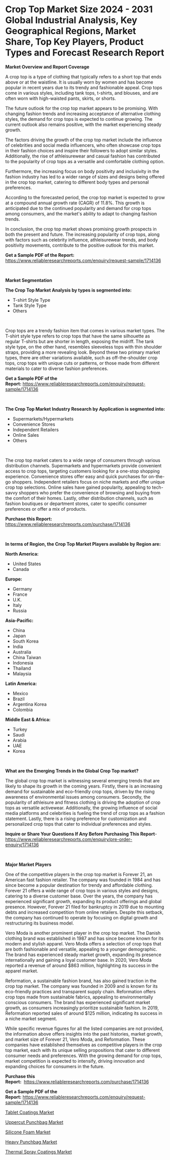 <p><h1>Crop Top Market Size 2024 - 2031 Global Industrial Analysis, Key Geographical Regions, Market Share, Top Key Players, Product Types and Forecast Research Report</h1></p><p><strong>Market Overview and Report Coverage</strong></p>
<p><p>A crop top is a type of clothing that typically refers to a short top that ends above or at the waistline. It is usually worn by women and has become popular in recent years due to its trendy and fashionable appeal. Crop tops come in various styles, including tank tops, t-shirts, and blouses, and are often worn with high-waisted pants, skirts, or shorts.</p><p>The future outlook for the crop top market appears to be promising. With changing fashion trends and increasing acceptance of alternative clothing styles, the demand for crop tops is expected to continue growing. The current outlook also remains positive, with the market experiencing steady growth.</p><p>The factors driving the growth of the crop top market include the influence of celebrities and social media influencers, who often showcase crop tops in their fashion choices and inspire their followers to adopt similar styles. Additionally, the rise of athleisurewear and casual fashion has contributed to the popularity of crop tops as a versatile and comfortable clothing option.</p><p>Furthermore, the increasing focus on body positivity and inclusivity in the fashion industry has led to a wider range of sizes and designs being offered in the crop top market, catering to different body types and personal preferences.</p><p>According to the forecasted period, the crop top market is expected to grow at a compound annual growth rate (CAGR) of 11.8%. This growth is anticipated due to the continued popularity and demand for crop tops among consumers, and the market's ability to adapt to changing fashion trends.</p><p>In conclusion, the crop top market shows promising growth prospects in both the present and future. The increasing popularity of crop tops, along with factors such as celebrity influence, athleisurewear trends, and body positivity movements, contribute to the positive outlook for this market.</p></p>
<p><strong>Get a Sample PDF of the Report:</strong> <a href="https://www.reliableresearchreports.com/enquiry/request-sample/1714136">https://www.reliableresearchreports.com/enquiry/request-sample/1714136</a></p>
<p>&nbsp;</p>
<p><strong>Market Segmentation</strong></p>
<p><strong>The Crop Top Market Analysis by types is segmented into:</strong></p>
<p><ul><li>T-shirt Style Type</li><li>Tank Style Type</li><li>Others</li></ul></p>
<p>&nbsp;</p>
<p><p>Crop tops are a trendy fashion item that comes in various market types. The T-shirt style type refers to crop tops that have the same silhouette as regular T-shirts but are shorter in length, exposing the midriff. The tank style type, on the other hand, resembles sleeveless tops with thin shoulder straps, providing a more revealing look. Beyond these two primary market types, there are other variations available, such as off-the-shoulder crop tops, crop tops with unique cuts or patterns, or those made from different materials to cater to diverse fashion preferences.</p></p>
<p><strong>Get a Sample PDF of the Report:</strong>&nbsp;<a href="https://www.reliableresearchreports.com/enquiry/request-sample/1714136">https://www.reliableresearchreports.com/enquiry/request-sample/1714136</a></p>
<p>&nbsp;</p>
<p><strong>The Crop Top Market Industry Research by Application is segmented into:</strong></p>
<p><ul><li>Supermarkets/Hypermarkets</li><li>Convenience Stores</li><li>Independent Retailers</li><li>Online Sales</li><li>Others</li></ul></p>
<p>&nbsp;</p>
<p><p>The crop top market caters to a wide range of consumers through various distribution channels. Supermarkets and hypermarkets provide convenient access to crop tops, targeting customers looking for a one-stop shopping experience. Convenience stores offer easy and quick purchases for on-the-go shoppers. Independent retailers focus on niche markets and offer unique crop top selections. Online sales have gained popularity, appealing to tech-savvy shoppers who prefer the convenience of browsing and buying from the comfort of their homes. Lastly, other distribution channels, such as fashion boutiques or department stores, cater to specific consumer preferences or offer a mix of products.</p></p>
<p><strong>Purchase this Report:</strong>&nbsp; <a href="https://www.reliableresearchreports.com/purchase/1714136">https://www.reliableresearchreports.com/purchase/1714136</a></p>
<p>&nbsp;</p>
<p><strong>In terms of Region, the Crop Top Market Players available by Region are:</strong></p>
<p>
    <p> <strong> North America: </strong>
        <ul>
            <li>United States</li>
            <li>Canada</li>
        </ul>
        </p> 
    <p> <strong> Europe: </strong>
        <ul>
            <li>Germany</li>
            <li>France</li>
            <li>U.K.</li>
            <li>Italy</li>
            <li>Russia</li>
        </ul>
        </p> 
    <p> <strong> Asia-Pacific: </strong>
        <ul>
            <li>China</li>
            <li>Japan</li>
            <li>South Korea</li>
            <li>India</li>
            <li>Australia</li>
            <li>China Taiwan</li>
            <li>Indonesia</li>
            <li>Thailand</li>
            <li>Malaysia</li>
        </ul>
        </p> 
    <p> <strong> Latin America: </strong>
        <ul>
            <li>Mexico</li>
            <li>Brazil</li>
            <li>Argentina Korea</li>
            <li>Colombia</li>
        </ul>
        </p> 
    <p> <strong> Middle East & Africa: </strong>
        <ul>
            <li>Turkey</li>
            <li>Saudi</li>
            <li>Arabia</li>
            <li>UAE</li>
            <li>Korea</li>
        </ul>
    </p>
    </p>
<p>&nbsp;</p>
<p><strong>What are the Emerging Trends in the Global Crop Top market?</strong></p>
<p><p>The global crop top market is witnessing several emerging trends that are likely to shape its growth in the coming years. Firstly, there is an increasing demand for sustainable and eco-friendly crop tops, driven by the rising awareness of environmental issues among consumers. Secondly, the popularity of athleisure and fitness clothing is driving the adoption of crop tops as versatile activewear. Additionally, the growing influence of social media platforms and celebrities is fueling the trend of crop tops as a fashion statement. Lastly, there is a rising preference for customization and personalized crop tops that cater to individual preferences and styles.</p></p>
<p><strong>Inquire or Share Your Questions If Any Before Purchasing This Report</strong>- <a href="https://www.reliableresearchreports.com/enquiry/pre-order-enquiry/1714136">https://www.reliableresearchreports.com/enquiry/pre-order-enquiry/1714136</a></p>
<p>&nbsp;</p>
<p><strong>Major Market Players</strong></p>
<p><p>One of the competitive players in the crop top market is Forever 21, an American fast fashion retailer. The company was founded in 1984 and has since become a popular destination for trendy and affordable clothing. Forever 21 offers a wide range of crop tops in various styles and designs, catering to a diverse customer base. Over the years, the company has experienced significant growth, expanding its product offerings and global presence. However, Forever 21 filed for bankruptcy in 2019 due to mounting debts and increased competition from online retailers. Despite this setback, the company has continued to operate by focusing on digital growth and restructuring its business model.</p><p>Vero Moda is another prominent player in the crop top market. The Danish clothing brand was established in 1987 and has since become known for its modern and stylish apparel. Vero Moda offers a selection of crop tops that are both fashionable and versatile, appealing to a younger demographic. The brand has experienced steady market growth, expanding its presence internationally and gaining a loyal customer base. In 2020, Vero Moda reported a revenue of around $863 million, highlighting its success in the apparel market.</p><p>Reformation, a sustainable fashion brand, has also gained traction in the crop top market. The company was founded in 2009 and is known for its eco-friendly practices and transparent supply chain. Reformation offers crop tops made from sustainable fabrics, appealing to environmentally conscious consumers. The brand has experienced significant market growth, as consumers increasingly prioritize sustainable fashion. In 2019, Reformation reported sales of around $125 million, indicating its success in a niche market segment.</p><p>While specific revenue figures for all the listed companies are not provided, the information above offers insights into the past histories, market growth, and market size of Forever 21, Vero Moda, and Reformation. These companies have established themselves as competitive players in the crop top market, each with its unique selling propositions that cater to different consumer needs and preferences. With the growing demand for crop tops, market competition is expected to intensify, driving innovation and expanding choices for consumers in the future.</p></p>
<p><strong>Purchase this Report:</strong>&nbsp;&nbsp;<a href="https://www.reliableresearchreports.com/purchase/1714136">https://www.reliableresearchreports.com/purchase/1714136</a></p>
<p></p>
<p><strong>Get a Sample PDF of the Report:</strong>&nbsp;<a href="https://www.reliableresearchreports.com/enquiry/request-sample/1714136">https://www.reliableresearchreports.com/enquiry/request-sample/1714136</a></p>
<p><p><a href="https://www.linkedin.com/pulse/tablet-coatings-market-size-growth-forecast-from-2023--nj29c/">Tablet Coatings Market</a></p><p><a href="https://github.com/ruslanpoljakovrd177/Market-Research-Report-List-2/blob/main/uppercut-punchbag-market.md">Uppercut Punchbag Market</a></p><p><a href="https://www.linkedin.com/pulse/silicone-foam-market-insights-players-forecast-till-2030-l4eof/">Silicone Foam Market</a></p><p><a href="https://github.com/gulaimolin/Market-Research-Report-List-2/blob/main/heavy-punchbag-market.md">Heavy Punchbag Market</a></p><p><a href="https://www.linkedin.com/pulse/thermal-spray-coatings-market-challenges-opportunities-byybc/">Thermal Spray Coatings Market</a></p></p>